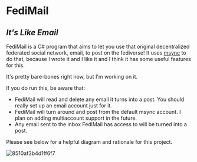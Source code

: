 # FediMail
## *It's Like Email*

FediMail is a C# program that aims to let you use that original decentralized federated social network, email, to post on the fediverse! It uses [msync](https://github.com/Kansattica/msync) to do that, because I wrote it and I like it and I think it has some useful features for this.

It's pretty bare-bones right now, but I'm working on it.

If you do run this, be aware that:

- FediMail will read and delete any email it turns into a post. You should really set up an email account just for it.
- FediMail will turn around and post from the default msync account. I plan on adding multiaccount support in the future.
- Any email sent to the inbox FediMail has access to will be turned into a post.

Please see below for a helpful diagram and rationale for this project.

![8510af3b4d1ff6f7](https://user-images.githubusercontent.com/10965841/235862049-1fe6749d-cdb2-47d8-8877-7d3defc14305.png)
